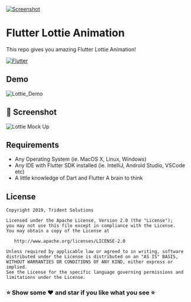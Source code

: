 [![Screenshot](https://tridentnets.com/banner.png)](https://tridentnets.com/)

# Flutter Lottie Animation

This repo gives you amazing Flutter Lottie Animation!

[![Flutter](https://img.shields.io/badge/Platform-Flutter-blue.svg)](https://flutter.dev/)

## Demo

![Lottie_Demo](https://user-images.githubusercontent.com/10756609/67161271-83891380-f376-11e9-8e3a-4898a427de6a.gif)

## 📸 Screenshot

![Lottie Mock Up](https://user-images.githubusercontent.com/10756609/67161435-30b05b80-f378-11e9-95e9-ab4a45d3a2cb.png)

## Requirements

* Any Operating System (ie. MacOS X, Linux, Windows)
* Any IDE with Flutter SDK installed (ie. IntelliJ, Android Studio, VSCode etc)
* A little knowledge of Dart and Flutter A brain to think

## License

    Copyright 2019, Trident Solutions

    Licensed under the Apache License, Version 2.0 (the "License");
    you may not use this file except in compliance with the License.
    You may obtain a copy of the License at

       http://www.apache.org/licenses/LICENSE-2.0

    Unless required by applicable law or agreed to in writing, software
    distributed under the License is distributed on an "AS IS" BASIS,
    WITHOUT WARRANTIES OR CONDITIONS OF ANY KIND, either express or implied.
    See the License for the specific language governing permissions and
    limitations under the License.

### ⭐ Show some ❤️ and star if you like what you see ⭐
